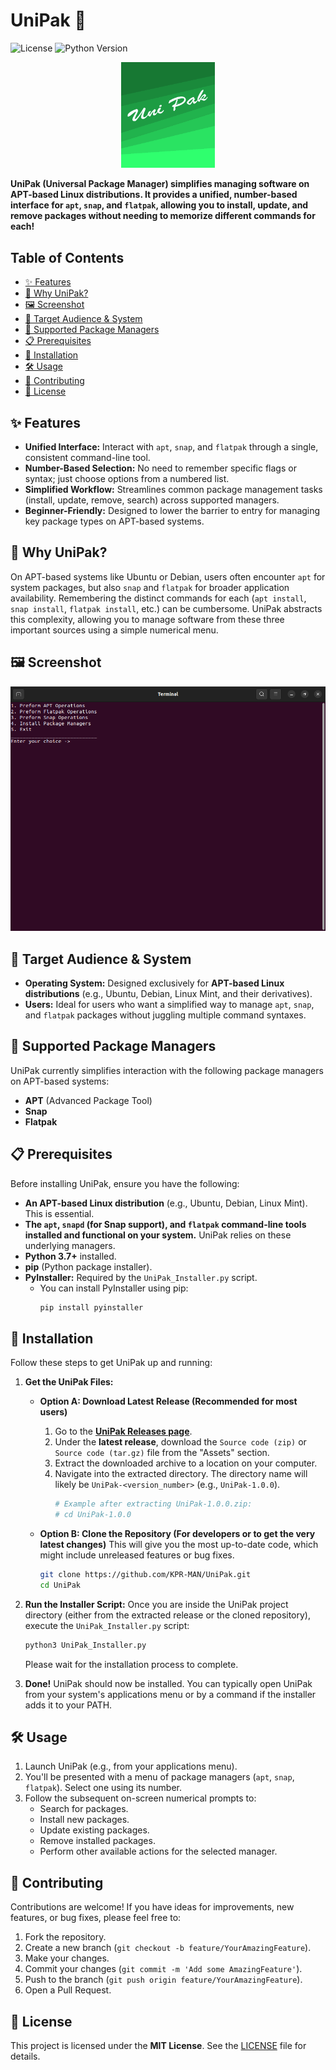 
# UniPak 🚀

![License](https://img.shields.io/badge/license-MIT-blue.svg)
![Python Version](https://img.shields.io/badge/python-3.7%2B-blue.svg)

<p align="center">
  <img src="./uni_pak_icon.png" alt="UniPak Icon" width="150"/>
  <!-- Or use: https://raw.githubusercontent.com/KPR-MAN/UniPak/main/uni_pak_icon.png -->
</p>

**UniPak (Universal Package Manager) simplifies managing software on APT-based Linux distributions. It provides a unified, number-based interface for `apt`, `snap`, and `flatpak`, allowing you to install, update, and remove packages without needing to memorize different commands for each!**

## Table of Contents

- [✨ Features](#-features)
- [🤔 Why UniPak?](#-why-unipak)
- [🖼️ Screenshot](#️-screenshot)
- [🎯 Target Audience & System](#-target-audience--system)
- [🧩 Supported Package Managers](#-supported-package-managers)
- [📋 Prerequisites](#-prerequisites)
- [🚀 Installation](#-installation)
- [🛠️ Usage](#️-usage)
- [🤝 Contributing](#-contributing)
- [📜 License](#-license)

## ✨ Features

*   **Unified Interface:** Interact with `apt`, `snap`, and `flatpak` through a single, consistent command-line tool.
*   **Number-Based Selection:** No need to remember specific flags or syntax; just choose options from a numbered list.
*   **Simplified Workflow:** Streamlines common package management tasks (install, update, remove, search) across supported managers.
*   **Beginner-Friendly:** Designed to lower the barrier to entry for managing key package types on APT-based systems.

## 🤔 Why UniPak?

On APT-based systems like Ubuntu or Debian, users often encounter `apt` for system packages, but also `snap` and `flatpak` for broader application availability. Remembering the distinct commands for each (`apt install`, `snap install`, `flatpak install`, etc.) can be cumbersome. UniPak abstracts this complexity, allowing you to manage software from these three important sources using a simple numerical menu.

## 🖼️ Screenshot

<p align="center">
  <img src="./screenshots/UniPak_Screenshot.png" alt="UniPak Screenshot" width="700"/>
  <!-- Or use: https://raw.githubusercontent.com/KPR-MAN/UniPak/main/screenshots/UniPak_Screenshot.png -->
</p>

## 🎯 Target Audience & System

*   **Operating System:** Designed exclusively for **APT-based Linux distributions** (e.g., Ubuntu, Debian, Linux Mint, and their derivatives).
*   **Users:** Ideal for users who want a simplified way to manage `apt`, `snap`, and `flatpak` packages without juggling multiple command syntaxes.

## 🧩 Supported Package Managers

UniPak currently simplifies interaction with the following package managers on APT-based systems:

*   **APT** (Advanced Package Tool)
*   **Snap**
*   **Flatpak**

## 📋 Prerequisites

Before installing UniPak, ensure you have the following:

*   **An APT-based Linux distribution** (e.g., Ubuntu, Debian, Linux Mint). This is essential.
*   **The `apt`, `snapd` (for Snap support), and `flatpak` command-line tools installed and functional on your system.** UniPak relies on these underlying managers.
*   **Python 3.7+** installed.
*   **pip** (Python package installer).
*   **PyInstaller:** Required by the `UniPak_Installer.py` script.
    *   You can install PyInstaller using pip:
        ```bash
        pip install pyinstaller
        ```


## 🚀 Installation

Follow these steps to get UniPak up and running:

1.  **Get the UniPak Files:**

    *   **Option A: Download Latest Release (Recommended for most users)**
        1.  Go to the [**UniPak Releases page**](https://github.com/KPR-MAN/UniPak/releases).
        2.  Under the **latest release**, download the `Source code (zip)` or `Source code (tar.gz)` file from the "Assets" section.
        3.  Extract the downloaded archive to a location on your computer.
        4.  Navigate into the extracted directory. The directory name will likely be `UniPak-<version_number>` (e.g., `UniPak-1.0.0`).
            ```bash
            # Example after extracting UniPak-1.0.0.zip:
            # cd UniPak-1.0.0
            ```

    *   **Option B: Clone the Repository (For developers or to get the very latest changes)**
        This will give you the most up-to-date code, which might include unreleased features or bug fixes.
        ```bash
        git clone https://github.com/KPR-MAN/UniPak.git
        cd UniPak
        ```

2.  **Run the Installer Script:**
    Once you are inside the UniPak project directory (either from the extracted release or the cloned repository), execute the `UniPak_Installer.py` script:
    ```bash
    python3 UniPak_Installer.py
    ```
    Please wait for the installation process to complete.

3.  **Done!**
    UniPak should now be installed. You can typically open UniPak from your system's applications menu or by a command if the installer adds it to your PATH.

## 🛠️ Usage

1.  Launch UniPak (e.g., from your applications menu).
2.  You'll be presented with a menu of package managers (`apt`, `snap`, `flatpak`). Select one using its number.
3.  Follow the subsequent on-screen numerical prompts to:
    *   Search for packages.
    *   Install new packages.
    *   Update existing packages.
    *   Remove installed packages.
    *   Perform other available actions for the selected manager.

## 🤝 Contributing

Contributions are welcome! If you have ideas for improvements, new features, or bug fixes, please feel free to:

1.  Fork the repository.
2.  Create a new branch (`git checkout -b feature/YourAmazingFeature`).
3.  Make your changes.
4.  Commit your changes (`git commit -m 'Add some AmazingFeature'`).
5.  Push to the branch (`git push origin feature/YourAmazingFeature`).
6.  Open a Pull Request.


## 📜 License

This project is licensed under the **MIT License**. See the [LICENSE](LICENSE.md) file for details.

